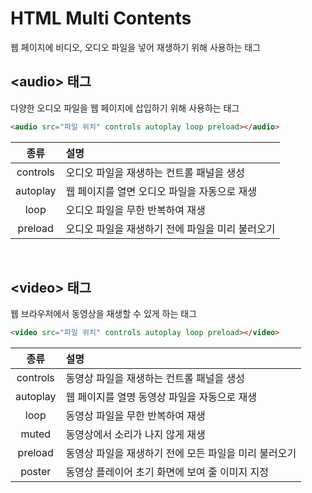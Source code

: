 # HTML Multi Contents
웹 페이지에 비디오, 오디오 파일을 넣어 재생하기 위해 사용하는 태그

## \<audio> 태그
다양한 오디오 파일을 웹 페이지에 삽입하기 위해 사용하는 태그
``` html
<audio src="파일 위치" controls autoplay loop preload></audio>
```
종류 | 설명
:---: | :---
controls | 오디오 파일을 재생하는 컨트롤 패널을 생성
autoplay | 웹 페이지를 열면 오디오 파일을 자동으로 재생
loop | 오디오 파일을 무한 반복하여 재생
preload | 오디오 파일을 재생하기 전에 파일을 미리 불러오기

<br>

## \<video> 태그
웹 브라우저에서 동영상을 재생할 수 있게 하는 태그
``` html
<video src="파일 위치" controls autoplay loop preload></video>
```
종류 | 설명
:---: | :---
controls | 동영상 파일을 재생하는 컨트롤 패널을 생성
autoplay | 웹 페이지를 열명 동영상 파일을 자동으로 재생
loop | 동영상 파일을 무한 반복하여 재생
muted | 동영상에서 소리가 나지 않게 재생
preload | 동영상 파일을 재생하기 전에 모든 파일을 미리 불러오기
poster | 동영상 플레이어 초기 화면에 보여 줄 이미지 지정